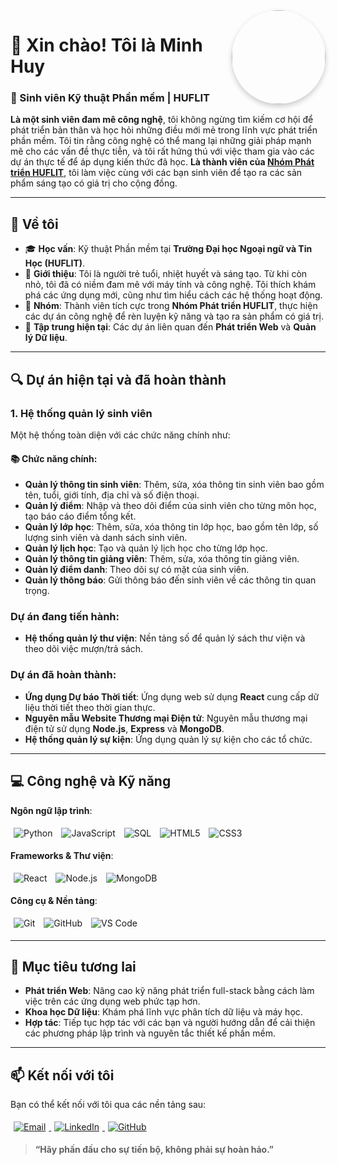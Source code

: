 <!-- Hình ảnh đại diện -->
<img align="right" width="150" style="border-radius: 50%; box-shadow: 0 4px 8px rgba(0, 0, 0, 0.2);" src="https://github.com/MinhHuy.png" />

# 👋 Xin chào! Tôi là Minh Huy

### 🌟 Sinh viên Kỹ thuật Phần mềm | HUFLIT

**Là một sinh viên đam mê công nghệ**, tôi không ngừng tìm kiếm cơ hội để phát triển bản thân và học hỏi những điều mới mẻ trong lĩnh vực phát triển phần mềm. Tôi tin rằng công nghệ có thể mang lại những giải pháp mạnh mẽ cho các vấn đề thực tiễn, và tôi rất hứng thú với việc tham gia vào các dự án thực tế để áp dụng kiến thức đã học. **Là thành viên của [Nhóm Phát triển HUFLIT](#nhóm)**, tôi làm việc cùng với các bạn sinh viên để tạo ra các sản phẩm sáng tạo có giá trị cho cộng đồng.

---

## 📘 Về tôi

- 🎓 **Học vấn**: Kỹ thuật Phần mềm tại **Trường Đại học Ngoại ngữ và Tin Học (HUFLIT)**.
- 👤 **Giới thiệu**: Tôi là người trẻ tuổi, nhiệt huyết và sáng tạo. Từ khi còn nhỏ, tôi đã có niềm đam mê với máy tính và công nghệ. Tôi thích khám phá các ứng dụng mới, cũng như tìm hiểu cách các hệ thống hoạt động.
- 👥 **Nhóm**: Thành viên tích cực trong **Nhóm Phát triển HUFLIT**, thực hiện các dự án công nghệ để rèn luyện kỹ năng và tạo ra sản phẩm có giá trị. 
- 🌱 **Tập trung hiện tại**: Các dự án liên quan đến **Phát triển Web** và **Quản lý Dữ liệu**.

---

## 🔍 Dự án hiện tại và đã hoàn thành

### 1. Hệ thống quản lý sinh viên
Một hệ thống toàn diện với các chức năng chính như:

#### 📚 Chức năng chính:
- **Quản lý thông tin sinh viên**: Thêm, sửa, xóa thông tin sinh viên bao gồm tên, tuổi, giới tính, địa chỉ và số điện thoại.
- **Quản lý điểm**: Nhập và theo dõi điểm của sinh viên cho từng môn học, tạo báo cáo điểm tổng kết.
- **Quản lý lớp học**: Thêm, sửa, xóa thông tin lớp học, bao gồm tên lớp, số lượng sinh viên và danh sách sinh viên.
- **Quản lý lịch học**: Tạo và quản lý lịch học cho từng lớp học.
- **Quản lý thông tin giảng viên**: Thêm, sửa, xóa thông tin giảng viên.
- **Quản lý điểm danh**: Theo dõi sự có mặt của sinh viên.
- **Quản lý thông báo**: Gửi thông báo đến sinh viên về các thông tin quan trọng.

### Dự án đang tiến hành:
- **Hệ thống quản lý thư viện**: Nền tảng số để quản lý sách thư viện và theo dõi việc mượn/trả sách.

### Dự án đã hoàn thành:
- **Ứng dụng Dự báo Thời tiết**: Ứng dụng web sử dụng **React** cung cấp dữ liệu thời tiết theo thời gian thực.
- **Nguyên mẫu Website Thương mại Điện tử**: Nguyên mẫu thương mại điện tử sử dụng **Node.js**, **Express** và **MongoDB**.
- **Hệ thống quản lý sự kiện**: Ứng dụng quản lý sự kiện cho các tổ chức.

---

## 💻 Công nghệ và Kỹ năng

**Ngôn ngữ lập trình**:  
<p>
  <img src="https://img.icons8.com/color/48/000000/python.png" alt="Python" style="margin: 5px;" />
  <img src="https://img.icons8.com/color/48/000000/javascript--v1.png" alt="JavaScript" style="margin: 5px;" />
  <img src="https://img.icons8.com/color/48/000000/sql.png" alt="SQL" style="margin: 5px;" />
  <img src="https://img.icons8.com/color/48/000000/html-5.png" alt="HTML5" style="margin: 5px;" />
  <img src="https://img.icons8.com/color/48/000000/css3.png" alt="CSS3" style="margin: 5px;" />
</p>

**Frameworks & Thư viện**:  
<p>
  <img src="https://img.icons8.com/color/48/000000/react-native.png" alt="React" style="margin: 5px;" />
  <img src="https://img.icons8.com/color/48/000000/nodejs.png" alt="Node.js" style="margin: 5px;" />
  <img src="https://img.icons8.com/color/48/000000/mongodb.png" alt="MongoDB" style="margin: 5px;" />
</p>

**Công cụ & Nền tảng**:  
<p>
  <img src="https://img.icons8.com/color/48/000000/git.png" alt="Git" style="margin: 5px;" />
  <img src="https://img.icons8.com/color/48/000000/github.png" alt="GitHub" style="margin: 5px;" />
  <img src="https://img.icons8.com/color/48/000000/visual-studio-code-2019.png" alt="VS Code" style="margin: 5px;" />
</p>

---

## 🌱 Mục tiêu tương lai

- **Phát triển Web**: Nâng cao kỹ năng phát triển full-stack bằng cách làm việc trên các ứng dụng web phức tạp hơn.
- **Khoa học Dữ liệu**: Khám phá lĩnh vực phân tích dữ liệu và máy học.
- **Hợp tác**: Tiếp tục hợp tác với các bạn và người hướng dẫn để cải thiện các phương pháp lập trình và nguyên tắc thiết kế phần mềm.

---

## 📫 Kết nối với tôi

Bạn có thể kết nối với tôi qua các nền tảng sau:  
<p>
  <a href="mailto:minhhuy.huflit@gmail.com">
    <img src="https://img.icons8.com/fluent/48/000000/gmail.png" alt="Email" style="margin: 5px;" />
  </a>
  <a href="https://linkedin.com/in/minh-huy" target="_blank">
    <img src="https://img.icons8.com/fluent/48/000000/linkedin.png" alt="LinkedIn" style="margin: 5px;" />
  </a>
  <a href="https://github.com/MinhHuy" target="_blank">
    <img src="https://img.icons8.com/fluent/48/000000/github.png" alt="GitHub" style="margin: 5px;" />
  </a>
</p>

> **“Hãy phấn đấu cho sự tiến bộ, không phải sự hoàn hảo.”**
